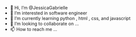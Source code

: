 - 👋 Hi, I’m @JessicaGabrielle
- 👀 I’m interested in software engineer
- 🌱 I’m currently learning python , html , css, and javascript
- 💞️ I’m looking to collaborate on ...
- 📫 How to reach me ...

<!---
JessicaGabrielle6/JessicaGabrielle6 is a ✨ special ✨ repository because its `README.md` (this file) appears on your GitHub profile.
You can click the Preview link to take a look at your changes.
--->
